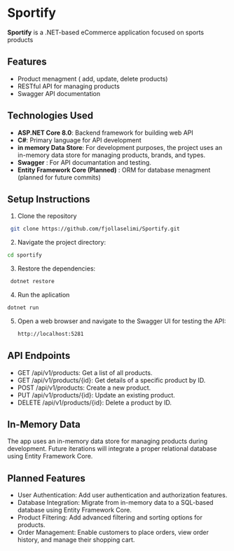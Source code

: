 # Sportify
**Sportify** is a .NET-based eCommerce application focused on sports products 

## Features 
- Product menagment ( add, update, delete products)
- RESTful API for managing products
- Swagger API documentation

## Technologies Used
- **ASP.NET Core 8.0**: Backend framework for building web API
- **C#**: Primary language for API development
- **in memory Data Store**: For development purposes, the project uses an in-memory data store for managing products, brands, and types.
- **Swagger** : For API documantation and testing.
- **Entity Framework Core (Planned)** : ORM for database menagment (planned for future commits)

  
## Setup Instructions 

1. Clone the repository
```bash
 git clone https://github.com/fjollaselimi/Sportify.git
```
2. Navigate the project directory:

  ```bash
  cd sportify
```
3. Restore the dependencies:
```bash
 dotnet restore
```

4. Run the aplication
```bash
dotnet run
```

5. Open  a web browser and navigate to the Swagger UI for testing the API:
   ```bash
   http://localhost:5281

## API Endpoints

- GET /api/v1/products: Get a list of all products.
- GET /api/v1/products/{id}: Get details of a specific product by ID.
- POST /api/v1/products: Create a new product.
- PUT /api/v1/products/{id}: Update an existing product.
- DELETE /api/v1/products/{id}: Delete a product by ID.

## In-Memory Data

The app uses an in-memory data store for managing products during development. Future iterations will integrate a proper relational database using Entity Framework Core.

## Planned Features
- User Authentication: Add user authentication and authorization features.
- Database Integration: Migrate from in-memory data to a SQL-based database using Entity Framework Core.
- Product Filtering: Add advanced filtering and sorting options for products.
- Order Management: Enable customers to place orders, view order history, and manage their shopping cart.   
   
